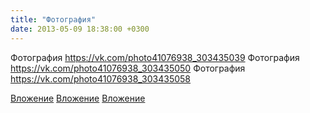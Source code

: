 ```yaml
---
title: "Фотография"
date: 2013-05-09 18:38:00 +0300
---
```


Фотография
https://vk.com/photo41076938_303435039
Фотография
https://vk.com/photo41076938_303435050
Фотография
https://vk.com/photo41076938_303435058

[Вложение](https://vk.com/photo41076938_303435039)
[Вложение](https://vk.com/photo41076938_303435050)
[Вложение](https://vk.com/photo41076938_303435058)
